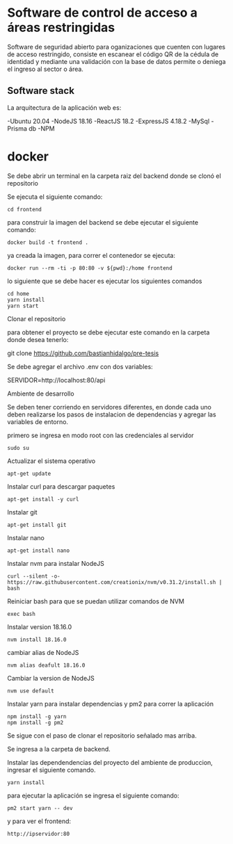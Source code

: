 # **Software de control de acceso a áreas restringidas**

Software de seguridad abierto para oganizaciones que cuenten con lugares de acceso restringido, consiste en escanear el código QR de la cédula de identidad y mediante una validación con la base de datos permite o deniega el ingreso al sector o área.

## **Software stack**

La arquitectura de la aplicación web es:

-Ubuntu 20.04
-NodeJS 18.16
-ReactJS 18.2
-ExpressJS 4.18.2
-MySql
-Prisma db
-NPM


# **docker**

Se debe abrir un terminal en la carpeta raiz del backend donde se clonó el repositorio

Se ejecuta el siguiente comando:

```
cd frontend
```

para construir la imagen del backend se debe ejecutar el siguiente comando:

```
docker build -t frontend .
```

ya creada la imagen, para correr el contenedor se ejecuta: 

```
docker run --rm -ti -p 80:80 -v ${pwd}:/home frontend
```

lo siguiente que se debe hacer es ejecutar los siguientes comandos

```
cd home
yarn install
yarn start
```

Clonar el repositorio

para obtener el proyecto se debe ejecutar este comando en la carpeta donde desea tenerlo:

git clone https://github.com/bastianhidalgo/pre-tesis

Se debe agregar el archivo .env con dos variables:

SERVIDOR=http://localhost:80/api

Ambiente de desarrollo

Se deben tener corriendo en servidores diferentes, en donde cada uno deben realizarse los pasos de instalacion de dependencias y agregar las variables de entorno.

primero se ingresa en modo root con las credenciales al servidor


```
sudo su
```

Actualizar el sistema operativo

```
apt-get update
```

Instalar curl para descargar paquetes

```
apt-get install -y curl
```

Instalar git

```
apt-get install git
```

Instalar nano

```
apt-get install nano
```

Instalar nvm para instalar NodeJS

```
curl --silent -o- https://raw.githubusercontent.com/creationix/nvm/v0.31.2/install.sh | bash
```

Reiniciar bash para que se puedan utilizar comandos de NVM

```
exec bash
```

Instalar version 18.16.0

```
nvm install 18.16.0
```

cambiar alias de NodeJS

```
nvm alias deafult 18.16.0
```

Cambiar la version de NodeJS

```
nvm use default
```

Instalar yarn para instalar dependencias y pm2 para correr la aplicación

```
npm install -g yarn
npm install -g pm2
```

Se sigue con el paso de clonar el repositorio señalado mas arriba.

Se ingresa a la carpeta de backend.

Instalar las dependendencias del proyecto del ambiente de produccion, ingresar el siguiente comando.


```
yarn install
```


para ejecutar la aplicación se ingresa el siguiente comando:

```
pm2 start yarn -- dev
```

y para ver el frontend:

```
http://ipservidor:80
```